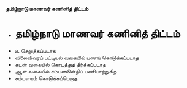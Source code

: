 **தமிழ்நாடு மாணவர் கணினித் திட்டம்**
- # தமிழ்நாடு மாணவர் கணினித் திட்டம்
- a. செலுத்தப்படாத
- விலைவிவரப் பட்டியல் வகையில் பணங் கொடுக்கப்படாத
- கடன் வகையில் கொடத்துத் தீர்க்கப்படாத
- ஆள் வகையில் சம்பளமின்றிப் பணியாற்றுகிற
- சம்பளயம் கொடுக்கப்பெறாத.

